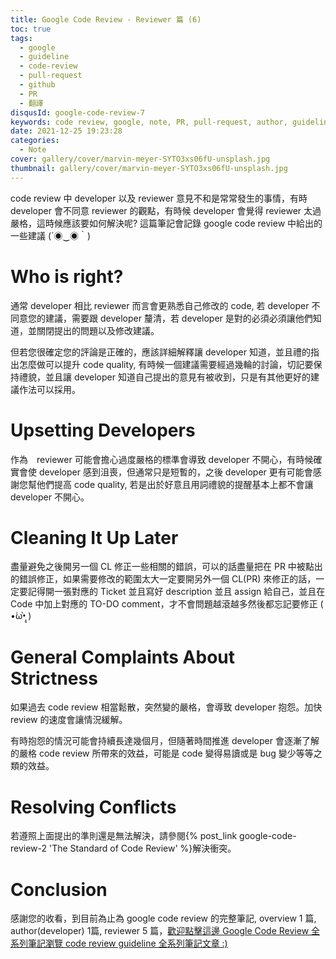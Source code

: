 ```yaml
---
title: Google Code Review - Reviewer 篇 (6)
toc: true
tags:
  - google
  - guideline
  - code-review
  - pull-request
  - github
  - PR
  - 翻譯
disqusId: google-code-review-7
keywords: code review, google, note, PR, pull-request, author, guideline, 翻譯, 筆記, 中文
date: 2021-12-25 19:23:28
categories:
  - Note
cover: gallery/cover/marvin-meyer-SYTO3xs06fU-unsplash.jpg
thumbnail: gallery/cover/marvin-meyer-SYTO3xs06fU-unsplash.jpg
---
```


code review 中 developer 以及 reviewer 意見不和是常常發生的事情，有時 developer 會不同意 reviewer 的觀點，有時候 developer 會覺得 reviewer 太過嚴格，這時候應該要如何解決呢?  這篇筆記會記錄 google code review 中給出的一些建議 (´◉‿◉｀) 

<!--more-->

# Who is right?
通常 developer 相比 reviewer 而言會更熟悉自己修改的 code, 若 developer 不同意您的建議，需要跟 developer 釐清，若 developer 是對的必須必須讓他們知道，並關閉提出的問題以及修改建議。

但若您很確定您的評論是正確的，應該詳細解釋讓 developer 知道，並且禮的指出怎麼做可以提升 code quality, 有時候一個建議需要經過幾輪的討論，切記要保持禮貌，並且讓 developer 知道自己提出的意見有被收到，只是有其他更好的建議作法可以採用。

# Upsetting Developers
作為　reviewer 可能會擔心過度嚴格的標準會導致 developer 不開心，有時候確實會使 developer 感到沮喪，但通常只是短暫的，之後 developer 更有可能會感謝您幫他們提高 code quality, 若是出於好意且用詞禮貌的提醒基本上都不會讓 developer 不開心。

# Cleaning It Up Later
盡量避免之後開另一個 CL 修正一些相關的錯誤，可以的話盡量把在 PR 中被點出的錯誤修正，如果需要修改的範圍太大一定要開另外一個 CL(PR) 來修正的話，一定要記得開一張對應的 Ticket 並且寫好 description 並且 assign 給自己，並且在 Code 中加上對應的 TO-DO comment，才不會問題越滾越多然後都忘記要修正 ( •́ω•̩̥̀ )

# General Complaints About Strictness
如果過去 code review 相當鬆散，突然變的嚴格，會導致 developer 抱怨。加快 review 的速度會讓情況緩解。

有時抱怨的情況可能會持續長達幾個月，但隨著時間推進 developer 會逐漸了解的嚴格 code review  所帶來的效益，可能是 code 變得易讀或是 bug 變少等等之類的效益。

# Resolving Conflicts
若遵照上面提出的準則還是無法解決，請參閱{% post_link  google-code-review-2 'The Standard of Code Review' %}解決衝突。

# Conclusion 
感謝您的收看，到目前為止為 google code review 的完整筆記, overview 1 篇, author(developer) 1篇, reviewer 5 篇，[歡迎點擊這邊 Google Code Review 全系列筆記瀏覽 code review guideline 全系列筆記文章 :)](/collections)

